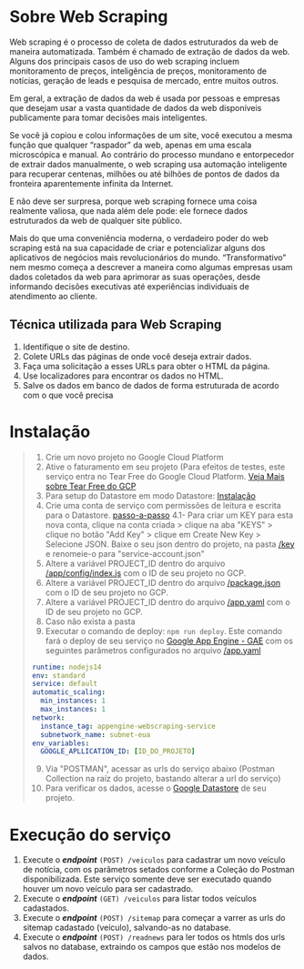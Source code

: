 # Sobre Web Scraping
Web scraping é o processo de coleta de dados estruturados da web de maneira automatizada. Também é chamado de extração de dados da web. Alguns dos principais casos de uso do web scraping incluem monitoramento de preços, inteligência de preços, monitoramento de notícias, geração de leads e pesquisa de mercado, entre muitos outros.

Em geral, a extração de dados da web é usada por pessoas e empresas que desejam usar a vasta quantidade de dados da web disponíveis publicamente para tomar decisões mais inteligentes.

Se você já copiou e colou informações de um site, você executou a mesma função que qualquer “raspador” da web, apenas em uma escala microscópica e manual. Ao contrário do processo mundano e entorpecedor de extrair dados manualmente, o web scraping usa automação inteligente para recuperar centenas, milhões ou até bilhões de pontos de dados da fronteira aparentemente infinita da Internet.

E não deve ser surpresa, porque web scraping fornece uma coisa realmente valiosa, que nada além dele pode: ele fornece dados estruturados da web de qualquer site público.

Mais do que uma conveniência moderna, o verdadeiro poder do web scraping está na sua capacidade de criar e potencializar alguns dos aplicativos de negócios mais revolucionários do mundo. “Transformativo” nem mesmo começa a descrever a maneira como algumas empresas usam dados coletados da web para aprimorar as suas operações, desde informando decisões executivas até experiências individuais de atendimento ao cliente.

## Técnica utilizada para Web Scraping
1. Identifique o site de destino.
2. Colete URLs das páginas de onde você deseja extrair dados.
3. Faça uma solicitação a esses URLs para obter o HTML da página.
4. Use localizadores para encontrar os dados no HTML.
5. Salve os dados em banco de dados de forma estruturada de acordo com o que você precisa

# Instalação
> 1. Crie um novo projeto no Google Cloud Platform
> 2. Ative o faturamento em seu projeto (Para efeitos de testes, este serviço entra no Tear Free do Google Cloud Platform. [ Veja Mais sobre Tear Free do GCP ](https://cloud.google.com/free/docs/free-cloud-features)
> 3. Para setup do Datastore em modo Datastore: [Instalação](https://cloud.google.com/datastore/docs/store-query-data)
> 4. Crie uma conta de serviço com permissões de leitura e escrita para o Datastore. [passo-a-passo](https://console.cloud.google.com/iam-admin/serviceaccounts/create)
> 	4.1- Para criar um KEY para esta nova conta, clique na conta criada > clique na aba "KEYS" > clique no botão "Add Key" > clique em Create New Key > Selecione JSON. Baixe o seu json dentro do projeto, na pasta [/key]() e renomeie-o para "service-account.json"
> 5. Altere a variável PROJECT_ID dentro do arquivo [/app/config/index.js]() com o ID de seu projeto no GCP.
> 6. Altere a variável PROJECT_ID dentro do arquivo [/package.json]() com o ID de seu projeto no GCP.
> 7. Altere a variável PROJECT_ID dentro do arquivo [/app.yaml]() com o ID de seu projeto no GCP.
> 7. Caso não exista a pasta
> 8. Executar o comando de deploy: ```npm run deploy```. Este comando fará o deploy de seu serviço no [Google App Engine - GAE](https://console.cloud.google.com/appengine) com os seguintes parâmetros configurados no arquivo [/app.yaml]()
> ```yaml
> runtime: nodejs14
> env: standard
> service: default
> automatic_scaling:
>   min_instances: 1
>   max_instances: 1
> network:
>   instance_tag: appengine-webscraping-service
>   subnetwork_name: subnet-eua
> env_variables:
>   GOOGLE_APLLICATION_ID: [ID_DO_PROJETO]
> ```
> 9. Via "POSTMAN", acessar as urls do serviço abaixo (Postman Collection na raíz do projeto, bastando alterar a url do serviço)
> 10. Para verificar os dados, acesse o [Google Datastore](https://console.cloud.google.com/datastore]) de seu projeto.

# Execução do serviço
1. Execute o ***endpoint*** ```(POST) /veiculos``` para cadastrar um novo veículo de notícia, com os parâmetros setados conforme a Coleção do Postman disponibilizada. Este serviço somente deve ser executado quando houver um novo veículo para ser cadastrado.
2. Execute o ***endpoint*** ```(GET) /veiculos``` para listar todos veículos cadastados.
3. Execute o ***endpoint*** ```(POST) /sitemap``` para começar a varrer as urls do sitemap cadastado (veículo), salvando-as no database.
4. Execute o ***endpoint*** ```(POST) /readnews``` para ler todos os htmls dos urls salvos no database, extraindo os campos que estão nos modelos de dados.
